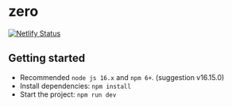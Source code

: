 # zero

[![Netlify Status](https://api.netlify.com/api/v1/badges/03ab3bab-10d9-44fa-b07c-6ab2aa787f52/deploy-status)](https://app.netlify.com/sites/zerobudget/deploys)

## Getting started

- Recommended `node js 16.x` and `npm 6+`. (suggestion v16.15.0)
- Install dependencies: `npm install`
- Start the project: `npm run dev`
